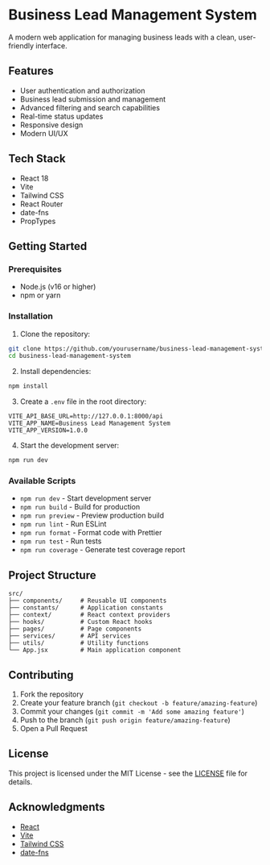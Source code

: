 # Business Lead Management System

A modern web application for managing business leads with a clean, user-friendly interface.

## Features

- User authentication and authorization
- Business lead submission and management
- Advanced filtering and search capabilities
- Real-time status updates
- Responsive design
- Modern UI/UX

## Tech Stack

- React 18
- Vite
- Tailwind CSS
- React Router
- date-fns
- PropTypes

## Getting Started

### Prerequisites

- Node.js (v16 or higher)
- npm or yarn

### Installation

1. Clone the repository:
```bash
git clone https://github.com/yourusername/business-lead-management-system.git
cd business-lead-management-system
```

2. Install dependencies:
```bash
npm install
```

3. Create a `.env` file in the root directory:
```env
VITE_API_BASE_URL=http://127.0.0.1:8000/api
VITE_APP_NAME=Business Lead Management System
VITE_APP_VERSION=1.0.0
```

4. Start the development server:
```bash
npm run dev
```

### Available Scripts

- `npm run dev` - Start development server
- `npm run build` - Build for production
- `npm run preview` - Preview production build
- `npm run lint` - Run ESLint
- `npm run format` - Format code with Prettier
- `npm run test` - Run tests
- `npm run coverage` - Generate test coverage report

## Project Structure

```
src/
├── components/     # Reusable UI components
├── constants/      # Application constants
├── context/        # React context providers
├── hooks/          # Custom React hooks
├── pages/          # Page components
├── services/       # API services
├── utils/          # Utility functions
└── App.jsx         # Main application component
```

## Contributing

1. Fork the repository
2. Create your feature branch (`git checkout -b feature/amazing-feature`)
3. Commit your changes (`git commit -m 'Add some amazing feature'`)
4. Push to the branch (`git push origin feature/amazing-feature`)
5. Open a Pull Request

## License

This project is licensed under the MIT License - see the [LICENSE](LICENSE) file for details.

## Acknowledgments

- [React](https://reactjs.org/)
- [Vite](https://vitejs.dev/)
- [Tailwind CSS](https://tailwindcss.com/)
- [date-fns](https://date-fns.org/)
